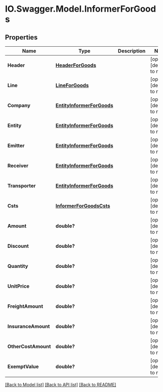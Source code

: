 # IO.Swagger.Model.InformerForGoods
## Properties

Name | Type | Description | Notes
------------ | ------------- | ------------- | -------------
**Header** | [**HeaderForGoods**](HeaderForGoods.md) |  | [optional] [default to null]
**Line** | [**LineForGoods**](LineForGoods.md) |  | [optional] [default to null]
**Company** | [**EntityInformerForGoods**](EntityInformerForGoods.md) |  | [optional] [default to null]
**Entity** | [**EntityInformerForGoods**](EntityInformerForGoods.md) |  | [optional] [default to null]
**Emitter** | [**EntityInformerForGoods**](EntityInformerForGoods.md) |  | [optional] [default to null]
**Receiver** | [**EntityInformerForGoods**](EntityInformerForGoods.md) |  | [optional] [default to null]
**Transporter** | [**EntityInformerForGoods**](EntityInformerForGoods.md) |  | [optional] [default to null]
**Csts** | [**InformerForGoodsCsts**](InformerForGoodsCsts.md) |  | [optional] [default to null]
**Amount** | **double?** |  | [optional] [default to null]
**Discount** | **double?** |  | [optional] [default to null]
**Quantity** | **double?** |  | [optional] [default to null]
**UnitPrice** | **double?** |  | [optional] [default to null]
**FreightAmount** | **double?** |  | [optional] [default to null]
**InsuranceAmount** | **double?** |  | [optional] [default to null]
**OtherCostAmount** | **double?** |  | [optional] [default to null]
**ExemptValue** | **double?** |  | [optional] [default to null]

[[Back to Model list]](../README.md#documentation-for-models) [[Back to API list]](../README.md#documentation-for-api-endpoints) [[Back to README]](../README.md)

